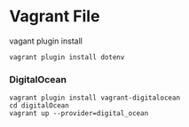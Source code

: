 Vagrant File
===

vagant plugin install 

```
vagrant plugin install dotenv
```

### DigitalOcean

```
vagrant plugin install vagrant-digitalocean 
cd digitalOcean
vagrant up --provider=digital_ocean
```
